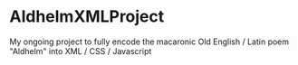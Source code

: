 AldhelmXMLProject
=================

My ongoing project to fully encode the macaronic Old English / Latin poem "Aldhelm" into XML / CSS / Javascript